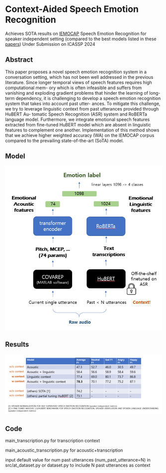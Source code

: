 # Context-Aided Speech Emotion Recognition
Achieves SOTA results on [IEMOCAP](https://sail.usc.edu/iemocap/) Speech Emotion Recognition for speaker independent setting (compared to the best models listed in these [papers](https://paperswithcode.com/sota/speech-emotion-recognition-on-iemocap))
Under Submission on ICASSP 2024

## Abstract
This paper proposes a novel speech emotion recognition system in a conversation setting, which has not been well addressed in the previous literature. Since longer temporal views of speech features requires high computational mem- ory which is often infeasible and suffers from vanishing and exploding gradient problems that hinder the learning of long-term dependency, it is challenging to develop a speech emotion recognition system that takes into account past utter- ances. To mitigate this challenge, we try to leverage linguistic context from past utterances provided through HuBERT Au- tomatic Speech Recognition (ASR) system and RoBERTa language model. Furthermore, we integrate emotional speech features extracted from fine-tuned HuBERT model which are absent in linguistic features to complement one another. Implementation of this method shows that we achieve higher weighted accuracy (WA) on the IEMOCAP corpus compared to the prevailing state-of-the-art (SoTA) model.


## Model
<img src="https://github.com/bellagodiva/Context-Aided-Speech-Emotion-Recognition/blob/682a0128c55d509e139893dd9cfe1ff87ad45d20/model.png" width=520>

## Results
<img src="https://github.com/bellagodiva/Context-Aided-Speech-Emotion-Recognition/blob/161a4457faa3ad5e803d5c4303d4ba96ca4cb8c8/results.png" width=920>

## Code
main_transcription.py for transcription context

main_acoustic_transcription.py for acoustic+transcription

input default value for num past utterances (num_past_utterance=N) in src/at_dataset.py or dataset.py to include N past utterances as context
